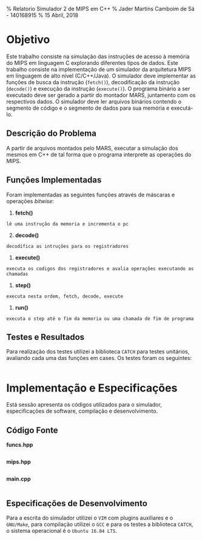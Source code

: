 % Relatorio Simulador 2 de MIPS em C++
% Jader Martins Camboim de Sá - 140168915
% 15 Abril, 2018

Objetivo
===
Este trabalho consiste na simulação das instruções de acesso à memória do MIPS
em linguagem C explorando diferentes tipos de dados.
Este trabalho consiste na implementação de um simulador da arquitetura MIPS em
linguagem de alto nível (C/C++/Java). O simulador deve implementar as funções de
busca da instrução (`fetch()`), decodificação da instrução (`decode()`) e execução
da instrução (`execute()`). O programa binário a ser executado deve ser gerado a
partir do montador MARS, juntamento com os respectivos dados. O simulador deve
ler arquivos binários contendo o segmento de código e o segmento de dados para
sua memória e executá-lo.

Descrição do Problema
---
A partir de arquivos montados pelo MARS, executar a simulação dos mesmos em C++
de tal forma que o programa interprete as operações do MIPS.

Funções Implementadas
---
Foram implementadas as seguintes funções através de máscaras e operações *bitwise*:

  1. **fetch()**

    lê uma instrução da memoria e incrementa o pc

  2. **decode()**

    decodifica as intruções para os registradores

  1. **execute()**

    executa os codigos dos registradores e avalia operações executando as chamadas
    
  1. **step()**

    executa nesta ordem, fetch, decode, execute
    
  1. **run()**

    executa o step até o fim da memoria ou uma chamada de fim de programa


Testes e Resultados
---
Para realização dos testes utilizei a biblioteca `CATCH` para testes unitários, avaliando cada uma das funções em cases. Os testes foram os seguintes:
```
```

Implementação e Especificações
===
Está sessão apresenta os códigos utilizados para o simulador, especificações de software, compilação e desenvolvimento.

Código Fonte
---
**funcs.hpp**
```
```

**mips.hpp**
```
```


**main.cpp**
```
```

Especificações de Desenvolvimento
---
Para a escrita do simulador utilizei o `VIM` com plugins auxiliares e o
`GNU/Make`, para compilação utilizei o `GCC` e para os testes a biblioteca
`CATCH`, o sistema operacional é o `Ubuntu 16.04 LTS`.
